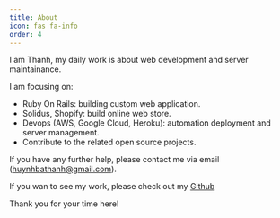 ```yaml
---
title: About
icon: fas fa-info
order: 4
---
```


I am Thanh, my daily work is about web development and server maintainance.

I am focusing on:
- Ruby On Rails: building custom web application.
- Solidus, Shopify: build online web store.
- Devops (AWS, Google Cloud, Heroku): automation deployment and server management.
- Contribute to the related open source projects.

If you have any further help, please contact me via email (huynhbathanh@gmail.com).

If you wan to see my work, please check out my [Github](https://github.com/byhbt)

Thank you for your time here!
